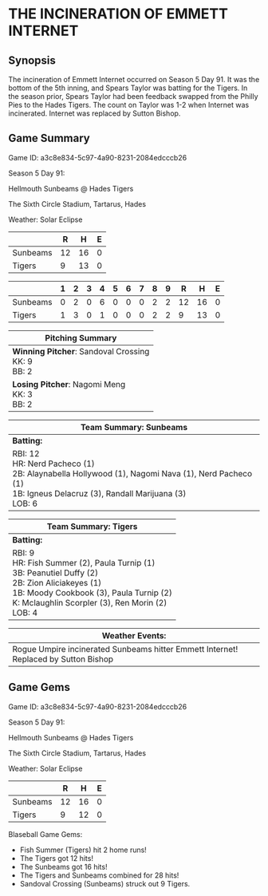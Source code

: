 # THE INCINERATION OF EMMETT INTERNET

## Synopsis

The incineration of Emmett Internet occurred on Season 5 Day 91. It was the bottom of the 5th inning,
and Spears Taylor was batting for the Tigers. In the season prior, Spears Taylor had been feedback swapped
from the Philly Pies to the Hades Tigers. The count on Taylor was 1-2 when Internet was incinerated.
Internet was replaced by Sutton Bishop.

## Game Summary

Game ID: a3c8e834-5c97-4a90-8231-2084edcccb26

Season 5 Day 91:

Hellmouth Sunbeams @ Hades Tigers

The Sixth Circle Stadium, Tartarus, Hades

Weather: Solar Eclipse



|  | R | H | E |
| --- | --- | --- | --- |
| Sunbeams |  12 |  16 |   0 | 
| Tigers |   9 |  13 |   0 | 


|  |   1 |   2 |   3 |   4 |   5 |   6 |   7 |   8 |   9 |  R | H | E |
| --- | --- | --- | --- | --- | --- | --- | --- | --- | --- | --- | --- | --- |
| Sunbeams |   0 |   2 |   0 |   6 |   0 |   0 |   0 |   2 |   2 |  12 |  16 |   0 | 
| Tigers |   1 |   3 |   0 |   1 |   0 |   0 |   0 |   2 |   2 |   9 |  13 |   0 | 


| Pitching Summary |
| --- |
| **Winning Pitcher**: Sandoval Crossing<br />KK: 9<br />BB: 2 |
| **Losing Pitcher**: Nagomi Meng<br />KK: 3<br />BB: 2 |


| Team Summary: Sunbeams |
| --- |
| **Batting:** |
| RBI: 12 <br />HR: Nerd Pacheco (1) <br />2B: Alaynabella Hollywood (1), Nagomi Nava (1), Nerd Pacheco (1) <br />1B: Igneus Delacruz (3), Randall Marijuana (3) <br />LOB: 6 |


| Team Summary: Tigers |
| --- |
| **Batting:** |
| RBI: 9 <br />HR: Fish Summer (2), Paula Turnip (1) <br />3B: Peanutiel Duffy (2) <br />2B: Zion Aliciakeyes (1) <br />1B: Moody Cookbook (3), Paula Turnip (2) <br />K: Mclaughlin Scorpler (3), Ren Morin (2) <br />LOB: 4 |


| **Weather Events:** |
| --- |
| Rogue Umpire incinerated Sunbeams hitter Emmett Internet! Replaced by Sutton Bishop |


## Game Gems


Game ID: a3c8e834-5c97-4a90-8231-2084edcccb26

Season 5 Day 91:

Hellmouth Sunbeams @ Hades Tigers

The Sixth Circle Stadium, Tartarus, Hades

Weather: Solar Eclipse


|  | R | H | E |
| --- | --- | --- | --- |
| Sunbeams |  12 |  16 |   0 | 
| Tigers |   9 |  12 |   0 | 


Blaseball Game Gems:

* Fish Summer (Tigers) hit 2 home runs!
* The Tigers got 12 hits!
* The Sunbeams got 16 hits!
* The Tigers and Sunbeams combined for 28 hits!
* Sandoval Crossing (Sunbeams) struck out 9 Tigers.

